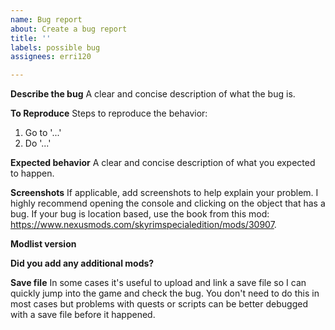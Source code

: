```yaml
---
name: Bug report
about: Create a bug report
title: ''
labels: possible bug
assignees: erri120

---
```


**Describe the bug**
A clear and concise description of what the bug is.

**To Reproduce**
Steps to reproduce the behavior:
1. Go to '...'
2. Do '...'

**Expected behavior**
A clear and concise description of what you expected to happen.

**Screenshots**
If applicable, add screenshots to help explain your problem. I highly recommend opening the console and clicking on the object that has a bug. If your bug is location based, use the book from this mod: https://www.nexusmods.com/skyrimspecialedition/mods/30907.

**Modlist version**

**Did you add any additional mods?**

**Save file**
In some cases it's useful to upload and link a save file so I can quickly jump into the game and check the bug. You don't need to do this in most cases but problems with quests or scripts can be better debugged with a save file before it happened.

